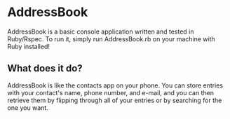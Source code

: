 # AddressBook

AddressBook is a basic console application written and tested in Ruby/Rspec. To run it, simply run AddressBook.rb on your machine with Ruby installed!

## What does it do?

AddressBook is like the contacts app on your phone. You can store entries with your contact's name, phone number, and e-mail, and you can then retrieve them by flipping through all of your entries or by searching for the one you want.